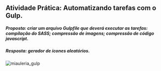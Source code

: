 ## Atividade Prática: Automatizando tarefas com o Gulp.

##### Proposta: criar um arquivo Gulpfile que deverá executar as tarefas: compilação do SASS; compressão de imagens; compressão de código javascript. 
##### Resposta: gerador de ícones aleatórios.

![miauleria_gulp](https://github.com/user-attachments/assets/72f06112-d2ff-481e-941b-fc4293bfbc31)
